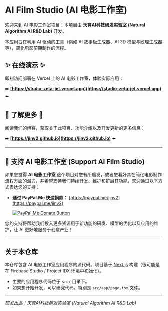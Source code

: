# AI Film Studio (AI 电影工作室)

欢迎来到 AI 电影工作室项目！本项目由 **天算AI科技研发实验室 (Natural Algorithm AI R&D Lab)** 开发。

本应用旨在利用 AI 驱动的工具（例如 AI 故事板生成器、AI 3D 模型与纹理生成器等），简化电影前期制作的流程。

## ✨ 在线演示 ✨

即刻访问部署在 Vercel 上的 AI 电影工作室，体验实际应用：

➡️ **[https://studio-zeta-jet.vercel.app](https://studio-zeta-jet.vercel.app)** ⬅️

## 📖 了解更多 📖

阅读我们的博客，获取关于此项目、功能介绍以及开发更新的更多信息：

➡️ **[https://jinv2.github.io](https://jinv2.github.io)** ⬅️

---
## 💖 支持 AI 电影工作室 (Support AI Film Studio)

如果您觉得 **AI 电影工作室** 这个项目对您有所启发，或者您看好其在简化电影制作流程方面的潜力，并希望支持我们持续开发、维护和扩展其功能，欢迎通过以下方式表达您的支持：

*   **通过 PayPal.Me 快速捐款：**
    [https://paypal.me/jinv2](https://paypal.me/jinv2)

    [![PayPal.Me Donate Button](https://img.shields.io/badge/PayPal-Donate-00457C?style=for-the-badge&logo=paypal&logoColor=white)](https://paypal.me/jinv2)

您的支持将帮助我们投入更多资源用于新功能的研发、模型的优化以及应用的维护，让 AI 更好地服务于创意产业！

---

## 关于本仓库

本仓库包含 AI 电影工作室应用程序的源代码。项目基于 [Next.js](https://nextjs.org/) 构建（很可能是在 Firebase Studio / Project IDX 环境中初始化）。

*   主要的应用程序代码位于 `src/` 目录下。
*   如果想开始开发，可以研究代码，特别是 `src/app/page.tsx` 文件。

---

*研发出品：天算AI科技研发实验室 (Natural Algorithm AI R&D Lab)*
